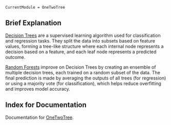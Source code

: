 ```@meta
CurrentModule = OneTwoTree
```
## Brief Explanation

[Decision Trees](https://en.wikipedia.org/wiki/Decision_tree) are a supervised learning algorithm used for classification and regression tasks. They split the data into subsets based on feature values, forming a tree-like structure where each internal node represents a decision based on a feature, and each leaf node represents a predicted outcome.

[Random Forests](https://en.wikipedia.org/wiki/Random_forest) improve on Decision Trees by creating an ensemble of multiple decision trees, each trained on a random subset of the data. The final prediction is made by averaging the outputs of all trees (for regression) or using a majority vote (for classification), which helps reduce overfitting and improves model accuracy.

## Index for Documentation

Documentation for [OneTwoTree](https://github.com/nichtJakob/OneTwoTree.jl).

```@index
```
